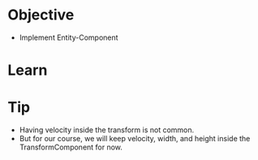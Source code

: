 # Objective
- Implement Entity-Component 


# Learn

# Tip
- Having velocity inside the transform is not common.
- But for our course, we will keep velocity, width, and height inside the TransformComponent for now.